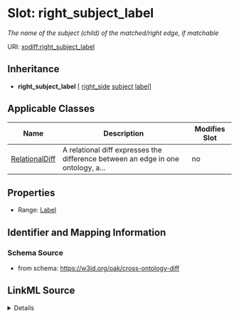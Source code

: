 # Slot: right_subject_label


_The name of the subject (child) of the matched/right edge, if matchable_



URI: [xodiff:right_subject_label](https://w3id.org/oak/cross-ontology-diff/right_subject_label)




## Inheritance

* **right_subject_label** [ [right_side](right_side.md) [subject](subject.md) [label](label.md)]





## Applicable Classes

| Name | Description | Modifies Slot |
| --- | --- | --- |
[RelationalDiff](RelationalDiff.md) | A relational diff expresses the difference between an edge in one ontology, a... |  no  |







## Properties

* Range: [Label](Label.md)





## Identifier and Mapping Information







### Schema Source


* from schema: https://w3id.org/oak/cross-ontology-diff




## LinkML Source

<details>
```yaml
name: right_subject_label
description: The name of the subject (child) of the matched/right edge, if matchable
from_schema: https://w3id.org/oak/cross-ontology-diff
rank: 1000
mixins:
- right_side
- subject
- label
alias: right_subject_label
owner: RelationalDiff
domain_of:
- RelationalDiff
range: Label

```
</details>